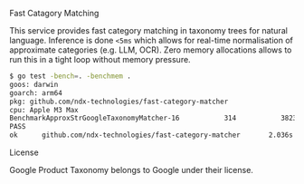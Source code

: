 Fast Catagory Matching

This service provides fast category matching in taxonomy trees for natural language.
Inference is done `<5ms` which allows for real-time normalisation of approximate categories (e.g. LLM, OCR).
Zero memory allocations allows to run this in a tight loop without memory pressure.

```bash
$ go test -bench=. -benchmem .
goos: darwin
goarch: arm64
pkg: github.com/ndx-technologies/fast-category-matcher
cpu: Apple M3 Max
BenchmarkApproxStrGoogleTaxonomyMatcher-16           314           3823583 ns/op             922 B/op         29 allocs/op
PASS
ok      github.com/ndx-technologies/fast-category-matcher       2.036s
```

License

Google Product Taxonomy belongs to Google under their license.
